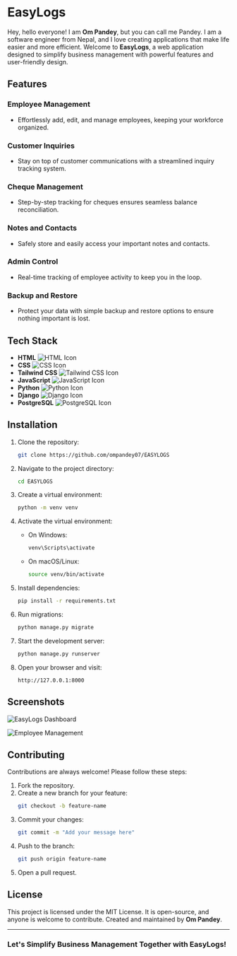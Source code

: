 # EasyLogs

Hey, hello everyone! I am **Om Pandey**, but you can call me Pandey. I am a software engineer from Nepal, and I love creating applications that make life easier and more efficient. Welcome to **EasyLogs**, a web application designed to simplify business management with powerful features and user-friendly design.

## Features

### Employee Management
- Effortlessly add, edit, and manage employees, keeping your workforce organized.

### Customer Inquiries
- Stay on top of customer communications with a streamlined inquiry tracking system.

### Cheque Management
- Step-by-step tracking for cheques ensures seamless balance reconciliation.

### Notes and Contacts
- Safely store and easily access your important notes and contacts.

### Admin Control
- Real-time tracking of employee activity to keep you in the loop.

### Backup and Restore
- Protect your data with simple backup and restore options to ensure nothing important is lost.

## Tech Stack

- **HTML** ![HTML Icon](https://img.shields.io/badge/-HTML5-E34F26?style=flat-square&logo=html5&logoColor=white)
- **CSS** ![CSS Icon](https://img.shields.io/badge/-CSS3-1572B6?style=flat-square&logo=css3&logoColor=white)
- **Tailwind CSS** ![Tailwind CSS Icon](https://img.shields.io/badge/-Tailwind%20CSS-38B2AC?style=flat-square&logo=tailwind-css&logoColor=white)
- **JavaScript** ![JavaScript Icon](https://img.shields.io/badge/-JavaScript-F7DF1E?style=flat-square&logo=javascript&logoColor=black)
- **Python** ![Python Icon](https://img.shields.io/badge/-Python-3776AB?style=flat-square&logo=python&logoColor=white)
- **Django** ![Django Icon](https://img.shields.io/badge/-Django-092E20?style=flat-square&logo=django&logoColor=white)
- **PostgreSQL** ![PostgreSQL Icon](https://img.shields.io/badge/-PostgreSQL-336791?style=flat-square&logo=postgresql&logoColor=white)

## Installation

1. Clone the repository:
   ```bash
   git clone https://github.com/ompandey07/EASYLOGS
   ```

2. Navigate to the project directory:
   ```bash
   cd EASYLOGS
   ```

3. Create a virtual environment:
   ```bash
   python -m venv venv
   ```

4. Activate the virtual environment:
   - On Windows:
     ```bash
     venv\Scripts\activate
     ```
   - On macOS/Linux:
     ```bash
     source venv/bin/activate
     ```

5. Install dependencies:
   ```bash
   pip install -r requirements.txt
   ```

6. Run migrations:
   ```bash
   python manage.py migrate
   ```

7. Start the development server:
   ```bash
   python manage.py runserver
   ```

8. Open your browser and visit:
   ```
   http://127.0.0.1:8000
   ```

## Screenshots

![EasyLogs Dashboard](link-to-dashboard-screenshot)

![Employee Management](link-to-employee-management-screenshot)

## Contributing

Contributions are always welcome! Please follow these steps:
1. Fork the repository.
2. Create a new branch for your feature:
   ```bash
   git checkout -b feature-name
   ```
3. Commit your changes:
   ```bash
   git commit -m "Add your message here"
   ```
4. Push to the branch:
   ```bash
   git push origin feature-name
   ```
5. Open a pull request.

## License

This project is licensed under the MIT License. It is open-source, and anyone is welcome to contribute. Created and maintained by **Om Pandey**.

---

### Let's Simplify Business Management Together with EasyLogs!

